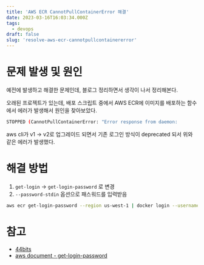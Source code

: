 ```yaml
---
title: 'AWS ECR CannotPullContainerError 해결'
date: 2023-03-16T16:03:34.000Z
tags:
  - devops
draft: false
slug: 'resolve-aws-ecr-cannotpullcontainererror'
---
```


# 문제 발생 및 원인

예전에 발생하고 해결한 문제인데, 블로그 정리하면서 생각이 나서 정리해본다.

오래된 프로젝트가 있는데, 배포 스크립트 중에서 AWS ECR에 이미지를 배포하는 함수에서 에러가 발생해서 원인을 찾아보았다.

```bash
STOPPED (CannotPullContainerError: "Error response from daemon:
```

aws cli가 v1 -> v2로 업그레이드 되면서 기존 로그인 방식이 deprecated 되서 위와 같은 에러가 발생했다.

# 해결 방법

1. `get-login` -> `get-login-password` 로 변경
2. `--password-stdin` 옵션으로 패스워드를 입력받음

```bash
aws ecr get-login-password --region us-west-1 | docker login --username AWS --password-stdin $AWS_ACCOUNT_ID.dkr.ecr.us-west-1.amazonaws.com
```

# 참고

- [44bits](https://www.44bits.io/ko/post/amazon-ecr-login-by-awscliv2)
- [aws document - get-login-password](https://docs.aws.amazon.com/cli/latest/reference/ecr/get-login-password.html)
